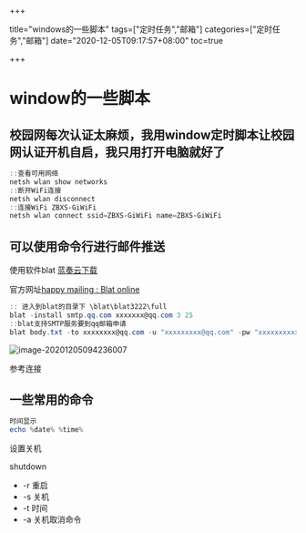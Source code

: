 +++

title="windows的一些脚本"
tags=["定时任务","邮箱"]
categories=["定时任务","邮箱"]
date="2020-12-05T09:17:57+08:00"
toc=true

+++



# window的一些脚本



## 校园网每次认证太麻烦，我用window定时脚本让校园网认证开机自启，我只用打开电脑就好了

```powershell
::查看可用网络
netsh wlan show networks
::断开WiFi连接
netsh wlan disconnect
::连接WiFi ZBXS-GiWiFi
netsh wlan connect ssid=ZBXS-GiWiFi name=ZBXS-GiWiFi
```

## 可以使用命令行进行邮件推送

使用软件blat [ 蓝奏云下载 ](https://myfileforever.lanzous.com/io6Cuj2bpob) 

官方网址[happy mailing : Blat online](https://www.blat.net/)

```powershell
:: 进入到blat的目录下 \blat\blat3222\full
blat -install smtp.qq.com xxxxxxx@qq.com 3 25  
::blat支持SMTP服务要到qq邮箱申请
blat body.txt -to xxxxxxxx@qq.com -u "xxxxxxxxx@qq.com" -pw "xxxxxxxxxx" -subject "嗨!HELLO from blat " -charset Gb2312 # body.txt 是要发送的内容 -to 发送给谁 -u 用户名 -pw 用户名的密码 -charset 使用中文编码
```

![image-20201205094236007](http://kodohub.yiye.show/img/image-20201205094236007.png)



参考连接[](https://my.oschina.net/SamXIAO/blog/1790383)



## 一些常用的命令

```powershell
时间显示
echo %date% %time%
```

设置关机

shutdown 

- -r 重启
- -s 关机
- -t 时间
- -a 关机取消命令